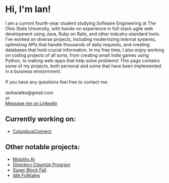 <h1>Hi, I'm Ian! <br/></h1>
I am a current fourth-year student studying Software Engineering at The Ohio State University, with hands-on experience in full-stack agile web development using Java, Ruby on Rails, and other industry-standard tools. I’ve worked on diverse projects, including modernizing internal systems, optimizing APIs that handle thousands of daily requests, and creating databases that hold crucial information. In my free time, I also enjoy working on coding projects of all sorts, from creating small indie games using Python, to making web-apps that help solve problems!
This page contains some of my projects, both personal and some that have been implemented in a buisness enviornment.
  <br>
  <br>
If you have any questions feel free to contact me:
  <br>
  <br>
iankwiatko@gmail.com
  <br>
or
  <br>
<a href="https://www.linkedin.com/in/iankwaitko">Message me on LinkedIn</a>

<h2>Currently working on:</h2>

- [ColumbusConnect](https://github.com/iankwiatko/ColumbusConnect)

<h2>Other notable projects:</h2>

- [Mobility.AI](https://github.com/iankwiatko/Human-Recognition-Software)
- [Directory CleanUp Program](https://github.com/iankwiatko/Clean-Up-Tool)
- [Super Block Fall](https://github.com/iankwiatko/Super-Block-Fall)
- [Idle Folktales](https://github.com/iankwiatko/Idle-Folktales)
